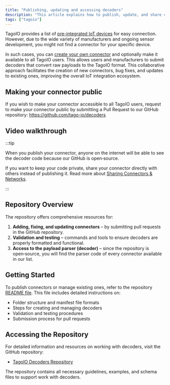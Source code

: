 ```yaml
---
title: "Publishing, updating and accessing decoders"
description: "This article explains how to publish, update, and share custom decoders (connectors) in TagoIO, including how to make a connector public via the GitHub repository and a video walkthrough."
tags: ["tagoio"]
---
```

TagoIO provides a list of [pre-integrated IoT devices](https://admin.tago.io/connectors) for easy connection. However, due to the wide variety of manufacturers and ongoing sensor development, you might not find a connector for your specific device.

In such cases, you can [create your own connector](/docs/tagoio/payload-parser/building-your-own-parser) and optionally make it available to all TagoIO users. This allows users and manufacturers to submit decoders that convert raw payloads to the TagoIO format. This collaborative approach facilitates the creation of new connectors, bug fixes, and updates to existing ones, improving the overall IoT integration ecosystem.

## Making your connector public
If you wish to make your connector accessible to all TagoIO users, request to make your connector public by submitting a Pull Request to our GitHub repository:
https://github.com/tago-io/decoders

## Video walkthrough

<YouTube videoId="7ejN2q0YWo0" title="
How to publish Connectors using the Open Connector Github repository" />


:::tip 

When you publish your connector, anyone on the internet will be able to see the decoder code because our GitHub is open‑source.

If you want to keep your code private, share your connector directly with others instead of publishing it. Read more about [Sharing Connectors & Networks](/docs/tagoio/payload-parser/connector/sharing-connectors-networks).

:::

## Repository Overview
The repository offers comprehensive resources for:

1. **Adding, fixing, and updating connectors** – by submitting pull requests in the GitHub repository.
2. **Validation and testing** – commands and tools to ensure decoders are properly formatted and functional.
3. **Access to the payload parser (decoder)** – since the repository is open‑source, you will find the parser code of every connector available in our list.

## Getting Started
To publish connectors or manage existing ones, refer to the repository [README file](https://github.com/tago-io/decoders/blob/main/README.md). This file includes detailed instructions on:

* Folder structure and manifest file formats  
* Steps for creating and managing decoders  
* Validation and testing procedures  
* Submission process for pull requests  

## Accessing the Repository
For detailed information and resources on working with decoders, visit the GitHub repository:

 - [TagoIO Decoders Repository](https://github.com/tago-io/decoders)

 The repository contains all necessary guidelines, examples, and schema files to support work with decoders.